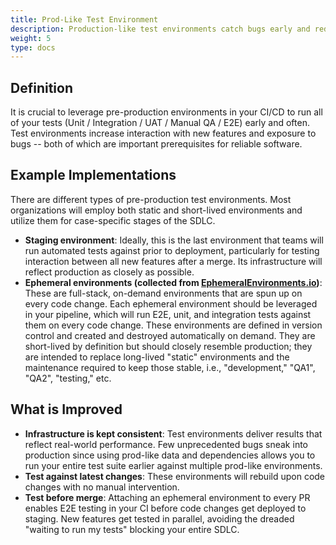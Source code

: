 ```yaml
---
title: Prod-Like Test Environment
description: Production-like test environments catch bugs early and reduce deployment risk. Learn how to create reliable test environments that mirror production for better software quality assurance.
weight: 5
type: docs
---
```

## Definition

It is crucial to leverage pre-production environments in your CI/CD to run all of your tests (Unit / Integration / UAT / Manual QA / E2E) early and often. Test environments increase interaction with new features and exposure to bugs -- both of which are important prerequisites for reliable software.

## Example Implementations

There are different types of pre-production test environments. Most organizations will employ both static and short-lived environments and utilize them for case-specific stages of the SDLC.

- **Staging environment**: Ideally, this is the last environment that teams will run automated tests against prior to deployment, particularly for testing interaction between all new features after a merge. Its infrastructure will reflect production as closely as possible.
- **Ephemeral environments (collected from [EphemeralEnvironments.io](https://ephemeralenvironments.io))**: These are full-stack, on-demand environments that are spun up on every code change. Each ephemeral environment should be leveraged in your pipeline, which will run E2E, unit, and integration tests against them on every code change. These environments are defined in version control and created and destroyed automatically on demand. They are short-lived by definition but should closely resemble production; they are intended to replace long-lived "static" environments and the maintenance required to keep those stable, i.e., "development," "QA1", "QA2", "testing," etc.

## What is Improved

- **Infrastructure is kept consistent**: Test environments deliver results that reflect real-world performance. Few unprecedented bugs sneak into production since using prod-like data and dependencies allows you to run your entire test suite earlier against multiple prod-like environments.
- **Test against latest changes**: These environments will rebuild upon code changes with no manual intervention.
- **Test before merge**: Attaching an ephemeral environment to every PR enables E2E testing in your CI before code changes get deployed to staging. New features get tested in parallel, avoiding the dreaded "waiting to run my tests" blocking your entire SDLC.

